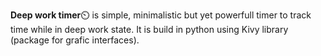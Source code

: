 ﻿**Deep work timer**⏲️ is simple, minimalistic but yet powerfull timer to track time while in deep work state. It is build in python using Kivy library (package for grafic interfaces).
